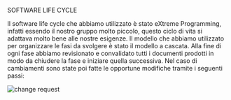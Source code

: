 SOFTWARE LIFE CYCLE

Il software life cycle che abbiamo utilizzato è  stato eXtreme Programming, infatti essendo il nostro gruppo molto piccolo,
questo ciclo di vita si adattava molto bene alle nostre esigenze.
Il modello che abbiamo utilizzato per organizzare le fasi da svolgere è stato il modello a cascata.
Alla fine di ogni fase abbiamo revisionato e convalidato tutti i documenti prodotti in modo da chiudere la fase e iniziare quella successiva.
Nel caso di cambiamenti sono state poi fatte le opportune modifiche tramite i seguenti passi:

![change request](https://user-images.githubusercontent.com/101459546/217494293-035c9ae7-91d1-4040-b2c8-e0a5780c1912.png)

